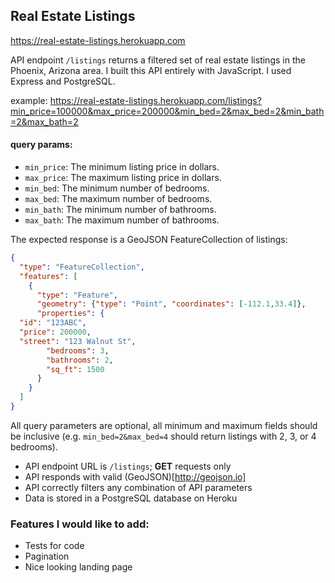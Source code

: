 ## Real Estate Listings
https://real-estate-listings.herokuapp.com

API endpoint `/listings` returns a filtered set of real estate listings in the Phoenix, Arizona area. I built this API entirely with JavaScript. I used Express and PostgreSQL.

example: https://real-estate-listings.herokuapp.com/listings?min_price=100000&max_price=200000&min_bed=2&max_bed=2&min_bath=2&max_bath=2

#### query params:
* `min_price`: The minimum listing price in dollars.
* `max_price`: The maximum listing price in dollars.
* `min_bed`: The minimum number of bedrooms.
* `max_bed`: The maximum number of bedrooms.
* `min_bath`: The minimum number of bathrooms.
* `max_bath`: The maximum number of bathrooms.

The expected response is a GeoJSON FeatureCollection of listings:
```json
{
  "type": "FeatureCollection",
  "features": [
    {
      "type": "Feature",
      "geometry": {"type": "Point", "coordinates": [-112.1,33.4]},
      "properties": {
  "id": "123ABC",
  "price": 200000,
  "street": "123 Walnut St",
        "bedrooms": 3,
        "bathrooms": 2,
        "sq_ft": 1500
      }
    }
  ]
}
```
All query parameters are optional, all minimum and maximum fields should be inclusive (e.g. `min_bed=2&max_bed=4` should return listings with 2, 3, or 4 bedrooms).

* API endpoint URL is `/listings`; **GET** requests only
* API responds with valid (GeoJSON)[http://geojson.io]
* API correctly filters any combination of API parameters
* Data is stored in a PostgreSQL database on Heroku


### Features I would like to add:
* Tests for code
* Pagination
* Nice looking landing page